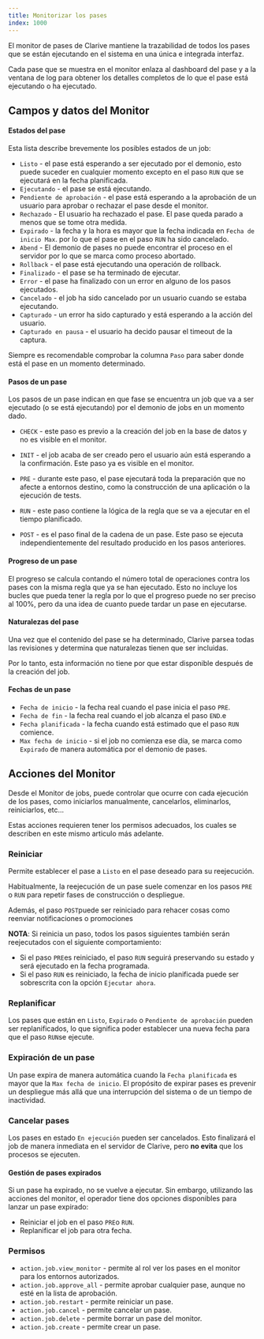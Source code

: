 ```yaml
---
title: Monitorizar los pases
index: 1000
---
```


El monitor de pases de Clarive mantiene la trazabilidad de todos los pases que
se están ejecutando en el sistema en una única e integrada interfaz.

Cada pase que se muestra en el monitor enlaza al dashboard del pase y a la
ventana de log para obtener los detalles completos de lo que el pase está
ejecutando o ha ejecutado.

## Campos y datos del Monitor

#### Estados del pase

Esta lista describe brevemente los posibles estados de un job:

- `Listo` - el pase está esperando a ser ejecutado por el demonio, esto puede
  suceder en cualquier momento excepto en el paso `RUN` que se ejecutará en la
fecha planificada.
- `Ejecutando` - el pase se está ejecutando.
- `Pendiente de aprobación` - el pase está esperando a la aprobación de un
  usuario para aprobar o rechazar el pase desde el monitor.
- `Rechazado` - El usuario ha rechazado el pase. El pase queda parado a menos
  que se tome otra medida.
- `Expirado` - la fecha y la hora es mayor que la fecha indicada en `Fecha de
  inicio Max`.  por lo que el pase en el paso `RUN` ha sido cancelado.
- `Abend` - El demonio de pases no puede encontrar el proceso en el servidor por
  lo que se marca como proceso abortado.
- `Rollback` - el pase está ejecutando una operación de rollback.
- `Finalizado` - el pase se ha terminado de ejecutar.
- `Error` - el pase ha finalizado con un error en alguno de los pasos
  ejecutados.
- `Cancelado` - el job ha sido cancelado por un usuario cuando se estaba
  ejecutando.
- `Capturado` - un error ha sido capturado y está esperando a la acción del
  usuario.
- `Capturado en pausa` - el usuario ha decido pausar el timeout de la captura.

Siempre es recomendable comprobar la columna `Paso` para saber donde está el
pase en un momento determinado.

#### Pasos de un pase

Los pasos de un pase indican en que fase se encuentra un job que va a ser
ejecutado (o se está ejecutando) por el demonio de jobs en un momento dado.

- `CHECK` - este paso es previo a la creación del job en la base de datos y no
  es visible en el monitor.
- `INIT` - el job acaba de ser creado pero el usuario aún está esperando a la
  confirmación.  Este paso ya es visible en el monitor.
- `PRE` - durante este paso, el pase ejecutará toda la preparación que no afecte
  a entornos destino, como la construcción de una aplicación o la ejecución de
tests.
- `RUN` - este paso contiene la lógica de la regla que se va a ejecutar en el
  tiempo planificado.

- `POST` - es el paso final de la cadena de un pase. Este paso se ejecuta
  independientemente del resultado producido en los pasos anteriores.

#### Progreso de un pase

El progreso se calcula contando el número total de operaciones contra los pases
con la misma regla que ya se han ejecutado. Esto no incluye los bucles que pueda
tener la regla por lo que el progreso puede no ser preciso al 100%, pero da una
idea de cuanto puede tardar un pase en ejecutarse.


#### Naturalezas del pase

Una vez que el contenido del pase se ha determinado, Clarive parsea todas las
revisiones y determina que naturalezas tienen que ser incluidas.

Por lo tanto, esta información no tiene por que estar disponible después de la
creación del job.

#### Fechas de un pase

- `Fecha de inicio` - la fecha real cuando el pase inicia el paso `PRE`.
- `Fecha de fin` - la fecha real cuando el job alcanza el paso `END`.e
- `Fecha planificada` - la fecha cuando está estimado que el paso `RUN`
  comience.
- `Max fecha de inicio` - si el job no comienza ese día, se marca como
  `Expirado` de manera automática por el demonio de pases.

## Acciones del Monitor

Desde el Monitor de jobs, puede controlar que ocurre con cada ejecución de los
pases, como iniciarlos manualmente, cancelarlos, eliminarlos, reiniciarlos,
etc...

Estas acciones requieren tener los permisos adecuados, los cuales se describen
en este mismo articulo más adelante.


### Reiniciar

Permite establecer el pase a `Listo` en el pase deseado para su reejecución.

Habitualmente, la reejecución de un pase suele comenzar en los pasos `PRE` o
`RUN` para repetir fases de construcción o despliegue.

Además, el paso `POST`puede ser reiniciado para rehacer cosas como reenviar
notificaciones o promociones

**NOTA**: Si reinicia un paso, todos los pasos siguientes también serán
reejecutados con el siguiente comportamiento:

- Si el paso `PRE`es reiniciado, el paso `RUN` seguirá preservando su estado y
  será ejecutado en la fecha programada.
- Si el paso `RUN` es reiniciado, la fecha de inicio planificada puede ser
  sobrescrita con la opción `Ejecutar ahora`.

### Replanificar

Los pases que están en `Listo`, `Expirado` o `Pendiente de aprobación` pueden
ser replanificados, lo que significa poder establecer una nueva fecha para que
el paso `RUN`se ejecute.

### Expiración de un pase

Un pase expira de manera automática cuando la `Fecha planificada` es mayor que
la `Max fecha de inicio`. El propósito de expirar pases es prevenir un
despliegue más allá que una interrupción del sistema o de un tiempo de
inactividad.

### Cancelar pases

Los pases en estado `En ejecución` pueden ser cancelados. Esto finalizará el job
de manera inmediata en el servidor de Clarive, pero **no evita** que los
procesos se ejecuten.

#### Gestión de pases expirados

Si un pase ha expirado, no se vuelve a ejecutar. Sin embargo, utilizando las
acciones del monitor, el operador tiene dos opciones disponibles para lanzar un
pase expirado:

- Reiniciar el job en el paso `PRE`o `RUN`.
- Replanificar el job para otra fecha.

### Permisos

- `action.job.view_monitor` - permite al rol ver los pases en el monitor para
  los entornos autorizados.
- `action.job.approve_all` - permite aprobar cualquier pase, aunque no esté en
  la lista de aprobación.
- `action.job.restart` - permite reiniciar un pase.
- `action.job.cancel` - permite cancelar un pase.
- `action.job.delete` - permite borrar un pase del monitor.
- `action.job.create` - permite crear un pase.

